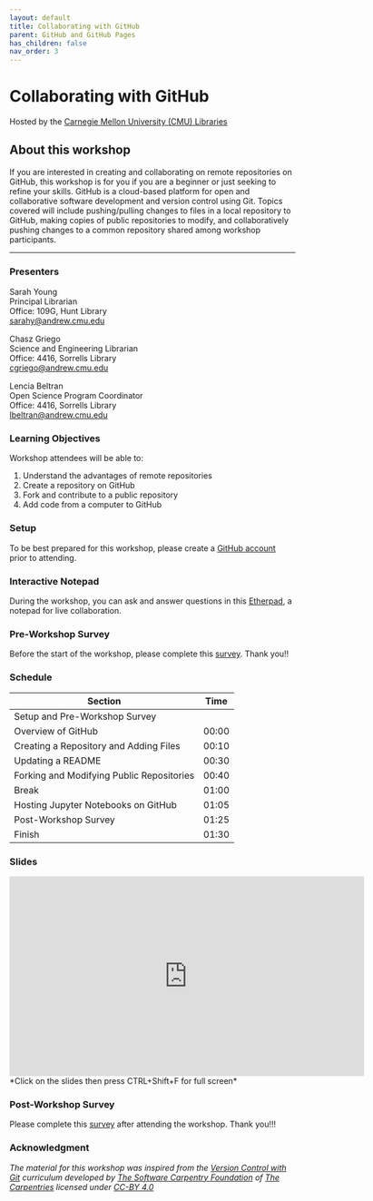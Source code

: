 ```yaml
---
layout: default
title: Collaborating with GitHub
parent: GitHub and GitHub Pages
has_children: false
nav_order: 3
---
```


# Collaborating with GitHub
Hosted by the [Carnegie Mellon University (CMU) Libraries](https://www.library.cmu.edu/)

## About this workshop

If you are interested in creating and collaborating on remote repositories on GitHub, this workshop is for you if you are a beginner or just seeking to refine your skills.
GitHub is a cloud-based platform for open and collaborative software development and version control using Git.
Topics covered will include pushing/pulling changes to files in a local repository to GitHub, making copies of public repositories to modify, and collaboratively pushing changes to a common repository shared among workshop participants.

____
### Presenters
Sarah Young <a href='https://github.com/rootsandberries' target='_blank'><img src='../content/img/GitHub-Mark-custom.svg' style='width:15px; padding:0; border:none !important;'></a>  
Principal Librarian  
Office: 109G, Hunt Library  
[sarahy@andrew.cmu.edu](mailto:sarahy@andrew.cmu.edu)

Chasz Griego <a href='https://github.com/chaszg' target='_blank'><img src='../content/img/GitHub-Mark-custom.svg' style='width:15px; padding:0; border:none !important;'></a>  
Science and Engineering Librarian    
Office: 4416, Sorrells Library  
[cgriego@andrew.cmu.edu](mailto:cgriego@andrew.cmu.edu)

Lencia Beltran <a href='https://github.com/lenciabeltran' target='_blank'><img src='../content/img/GitHub-Mark-custom.svg' style='width:15px; padding:0; border:none !important;'></a>  
Open Science Program Coordinator  
Office: 4416, Sorrells Library  
[lbeltran@andrew.cmu.edu](mailto:lbeltran@andrew.cmu.edu)

### Learning Objectives

Workshop attendees will be able to:

1. Understand the advantages of remote repositories  
2. Create a repository on GitHub  
3. Fork and contribute to a public repository  
4. Add code from a computer to GitHub  

### Setup

To be best prepared for this workshop, please create a [GitHub account](https://github.com/) prior to attending.  

### Interactive Notepad

During the workshop, you can ask and answer questions in this
[Etherpad](https://etherpad.wikimedia.org/p/cmu-lib-github), a notepad
for live collaboration.  

### Pre-Workshop Survey

Before the start of the workshop, please complete this
[survey](https://forms.gle/bNT4MAJ5tU9ReHWF6). Thank you!!

### Schedule

| Section  | Time
| ------------- | -------------
| Setup and Pre-Workshop Survey  |   
| Overview of GitHub | 00:00  
| Creating a Repository and Adding Files  | 00:10  
| Updating a README  |  00:30  
| Forking and Modifying Public Repositories  | 00:40  
| Break | 01:00
| Hosting Jupyter Notebooks on GitHub | 01:05   
| Post-Workshop Survey | 01:25  
| Finish  | 01:30  

### Slides  
<iframe src="https://docs.google.com/presentation/d/e/2PACX-1vQzk2sJi9VMJaUf0KfUVAdV2oTQkdvPsutKwAvuUv3PfjpXqLh-kdUTuMk92DeSr-QHB9JIJbxHZkyz/embed?start=false&loop=false&delayms=3000" frameborder="0" width="625" height="352" allowfullscreen="true" mozallowfullscreen="true" webkitallowfullscreen="true"></iframe> *Click on the slides then press CTRL+Shift+F for full screen*

### Post-Workshop Survey

Please complete this [survey](https://forms.gle/8LRy3694wSe4u5Dw8)
after attending the workshop. Thank you!!!

### Acknowledgment

*The material for this workshop was inspired from the
[Version Control with Git](https://swcarpentry.github.io/git-novice/) curriculum
developed by [The Software Carpentry Foundation](https://software-carpentry.org/)
of [The Carpentries](https://carpentries.org/) licensed under
[CC-BY 4.0](https://swcarpentry.github.io/git-novice/LICENSE.html)*
